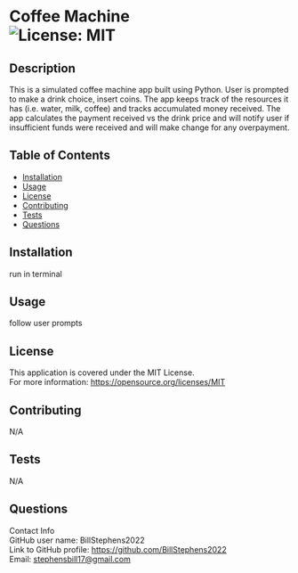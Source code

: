 # Coffee Machine<br>![License: MIT](https://img.shields.io/badge/License-MIT-yellow.svg)

  ## Description

  This is a simulated coffee machine app built using Python.  User is prompted to make a drink choice, insert coins.  The app keeps track of the resources it has (i.e. water, milk, coffee) and tracks accumulated money received. The app calculates the payment received vs the drink price and will notify user if insufficient funds were received and will make change for any overpayment.
  
  ## Table of Contents
  
  - [Installation](#installation)
  - [Usage](#usage)
  - [License](#license)
  - [Contributing](#contributing)
  - [Tests](#tests)
  - [Questions](#questions)
  
  ## Installation
  
  run in terminal
  
  ## Usage
  
  follow user prompts

  ## License
This application is covered under the MIT License.
<br>For more information: https://opensource.org/licenses/MIT
  
  ## Contributing
  N/A
  
  ## Tests
  N/A

  ## Questions
  Contact Info<br>
  GitHub user name: BillStephens2022<br>
  Link to GitHub profile: https://github.com/BillStephens2022<br>
  Email: stephensbill17@gmail.com
